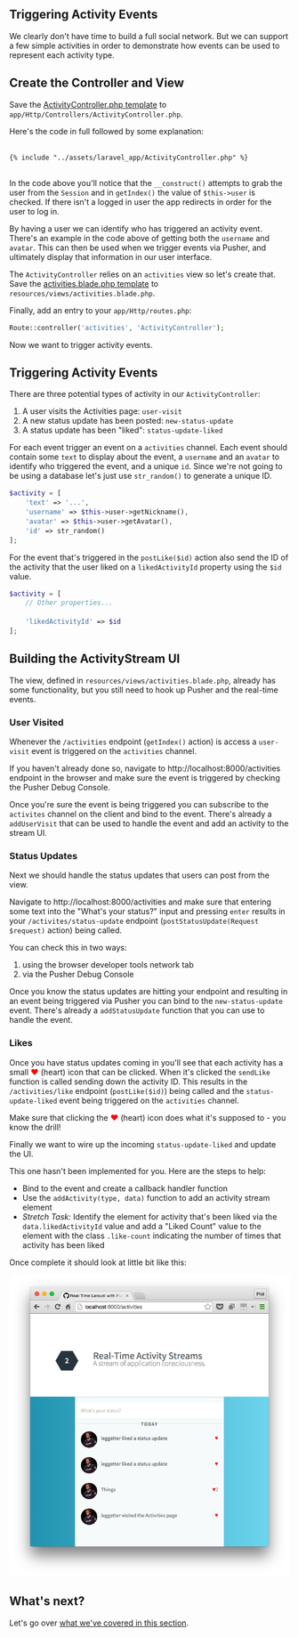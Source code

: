 ## Triggering Activity Events

We clearly don't have time to build a full social network. But we can support a few simple activities in order to demonstrate how events can be used to represent each activity type.

## Create the Controller and View

<i class="fa fa-rocket fa-2"></i> Save the [ActivityController.php template](../assets/laravel_app/ActivityController.php) to `app/Http/Controllers/ActivityController.php`.

Here's the code in full followed by some explanation:

<pre>
<code class="lang-php">
{% include "../assets/laravel_app/ActivityController.php" %}
</code>
</pre>

In the code above you'll notice that the `__construct()` attempts to grab the user from the `Session` and in `getIndex()` the value of `$this->user` is checked. If there isn't a logged in user the app redirects in order for the user to log in. 

By having a user we can identify who has triggered an activity event. There's an example in the code above of getting both the `username` and `avatar`. This can then be used when we trigger events via Pusher, and ultimately display that information in our user interface.

<i class="fa fa-rocket fa-2"></i> The `ActivityController` relies on an `activities` view so let's create that. Save the [activities.blade.php template](../assets/laravel_app/activities.blade.php) to `resources/views/activities.blade.php`.

<i class="fa fa-rocket fa-2"></i> Finally, add an entry to your `app/Http/routes.php`:

```php
Route::controller('activities', 'ActivityController');
```

Now we want to trigger activity events.

## Triggering Activity Events

There are three potential types of activity in our `ActivityController`:

1. A user visits the Activities page: `user-visit`
2. A new status update has been posted: `new-status-update`
3. A status update has been "liked": `status-update-liked`

<i class="fa fa-rocket fa-2"></i> For each event trigger an event on a `activities` channel. Each event should contain some `text` to display about the event, a `username` and an `avatar` to identify who triggered the event, and a unique `id`. Since we're not going to be using a database let's just use `str_random()` to generate a unique ID.

```php
$activity = [
    'text' => '...',
    'username' => $this->user->getNickname(),
    'avatar' => $this->user->getAvatar(),
    'id' => str_random()
];
```

<i class="fa fa-rocket fa-2"></i> For the event that's triggered in the `postLike($id)` action also send the ID of the activity that the user liked on a `likedActivityId` property using the `$id` value.

```php
$activity = [
    // Other properties...
    
    'likedActivityId' => $id
];
```

## Building the ActivityStream UI

The view, defined in `resources/views/activities.blade.php`, already has some functionality, but you still need to hook up Pusher and the real-time events.

### User Visited

Whenever the `/activities` endpoint (`getIndex()` action) is access a `user-visit` event is triggered on the `activities` channel. 

<i class="fa fa-rocket fa-2"></i> If you haven't already done so, navigate to http://localhost:8000/activities endpoint in the browser and make sure the event is triggered by checking the Pusher Debug Console.

<i class="fa fa-rocket fa-2"></i> Once you're sure the event is being triggered you can subscribe to the `activites` channel on the client and bind to the event. There's already a `addUserVisit` that can be used to handle the event and add an activity to the stream UI.

### Status Updates

Next we should handle the status updates that users can post from the view.

<i class="fa fa-rocket fa-2"></i> Navigate to http://localhost:8000/activities and make sure that entering some text into the "What's your status?" input and pressing `enter` results in your `/activites/status-update` endpoint (`postStatusUpdate(Request $request)` action) being called.

You can check this in two ways:

1. using the browser developer tools network tab
2. via the Pusher Debug Console

<i class="fa fa-rocket fa-2"></i> Once you know the status updates are hitting your endpoint and resulting in an event being triggered via Pusher you can bind to the `new-status-update` event. There's already a `addStatusUpdate` function that you can use to handle the event.

### Likes

Once you have status updates coming in you'll see that each activity has a small <span style="color:red;">&hearts;</span> (heart) icon that can be clicked. When it's clicked the `sendLike` function is called sending down the activity ID. This results in the `/activities/like` endpoint (`postLike($id)`) being called and the `status-update-liked` event being triggered on the `activities` channel.

<i class="fa fa-rocket fa-2"></i> Make sure that clicking the <span style="color:red;">&hearts;</span> (heart) icon does what it's supposed to - you know the drill!

Finally we want to wire up the incoming `status-update-liked` and update the UI. 

<i class="fa fa-rocket fa-2"></i> This one hasn't been implemented for you. Here are the steps to help:

* Bind to the event and create a callback handler function
* Use the `addActivity(type, data)` function to add an activity stream element
* *Stretch Task:* Identify the element for activity that's been liked via the `data.likedActivityId` value and add a "Liked Count" value to the element with the class `.like-count` indicating the number of times that activity has been liked

Once complete it should look at little bit like this:

![Activity Streams workshop example](/assets/img/activity-streams-screenshot.png)

## What's next?

Let's go over [what we've covered in this section](./learned.md).

